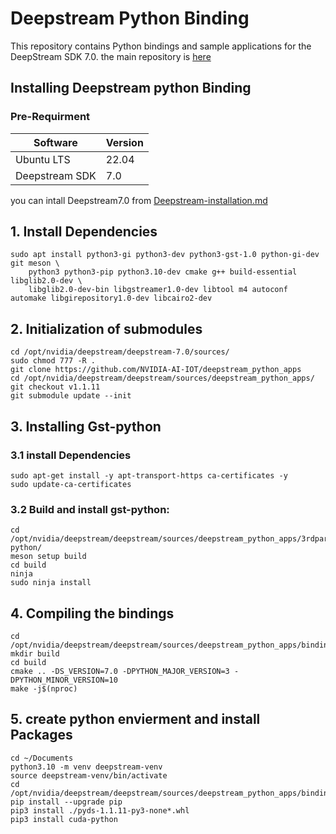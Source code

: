 # Deepstream Python Binding

This repository contains Python bindings and sample applications for the DeepStream SDK 7.0. 
the main repository is [here](https://github.com/NVIDIA-AI-IOT/deepstream_python_apps/tree/master/bindings)

## Installing Deepstream python Binding
### Pre-Requirment
| Software                    | Version  |
|-----------------------------|----------------|
| Ubuntu LTS                   | 22.04   |
| Deepstream SDK                   | 7.0   |

you can intall Deepstream7.0 from [Deepstream-installation.md](Deepstream-installation.md)
## 1. Install Dependencies  
```
sudo apt install python3-gi python3-dev python3-gst-1.0 python-gi-dev git meson \
    python3 python3-pip python3.10-dev cmake g++ build-essential libglib2.0-dev \
    libglib2.0-dev-bin libgstreamer1.0-dev libtool m4 autoconf automake libgirepository1.0-dev libcairo2-dev
```
## 2. Initialization of submodules
```
cd /opt/nvidia/deepstream/deepstream-7.0/sources/
sudo chmod 777 -R .
git clone https://github.com/NVIDIA-AI-IOT/deepstream_python_apps
cd /opt/nvidia/deepstream/deepstream/sources/deepstream_python_apps/
git checkout v1.1.11
git submodule update --init
```
## 3. Installing Gst-python
### 3.1 install Dependencies
```
sudo apt-get install -y apt-transport-https ca-certificates -y
sudo update-ca-certificates
```
### 3.2 Build and install gst-python:
```
cd /opt/nvidia/deepstream/deepstream/sources/deepstream_python_apps/3rdparty/gstreamer/subprojects/gst-python/
meson setup build
cd build
ninja
sudo ninja install
```
## 4. Compiling the bindings
```
cd /opt/nvidia/deepstream/deepstream/sources/deepstream_python_apps/bindings
mkdir build
cd build
cmake .. -DS_VERSION=7.0 -DPYTHON_MAJOR_VERSION=3 -DPYTHON_MINOR_VERSION=10 
make -j$(nproc)
```
## 5. create python envierment and install Packages
```
cd ~/Documents
python3.10 -m venv deepstream-venv
source deepstream-venv/bin/activate
cd /opt/nvidia/deepstream/deepstream/sources/deepstream_python_apps/bindings/build
pip install --upgrade pip
pip3 install ./pyds-1.1.11-py3-none*.whl
pip3 install cuda-python
```

